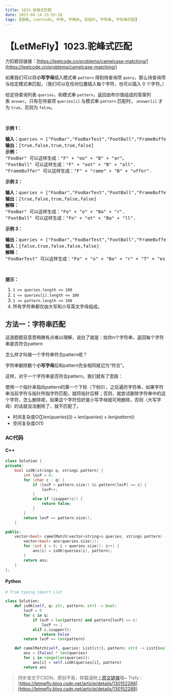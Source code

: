 ```yaml
---
title: 1023.驼峰式匹配
date: 2023-04-14 13:55:28
tags: [题解, LeetCode, 中等, 字典树, 双指针, 字符串, 字符串匹配]
---
```


# 【LetMeFly】1023.驼峰式匹配

力扣题目链接：[https://leetcode.cn/problems/camelcase-matching/](https://leetcode.cn/problems/camelcase-matching/)

<p>如果我们可以将<strong>小写字母</strong>插入模式串&nbsp;<code>pattern</code>&nbsp;得到待查询项&nbsp;<code>query</code>，那么待查询项与给定模式串匹配。（我们可以在任何位置插入每个字符，也可以插入 0 个字符。）</p>

<p>给定待查询列表&nbsp;<code>queries</code>，和模式串&nbsp;<code>pattern</code>，返回由布尔值组成的答案列表&nbsp;<code>answer</code>。只有在待查项&nbsp;<code>queries[i]</code> 与模式串&nbsp;<code>pattern</code> 匹配时，&nbsp;<code>answer[i]</code>&nbsp;才为 <code>true</code>，否则为 <code>false</code>。</p>

<p>&nbsp;</p>

<p><strong>示例 1：</strong></p>

<pre><strong>输入：</strong>queries = [&quot;FooBar&quot;,&quot;FooBarTest&quot;,&quot;FootBall&quot;,&quot;FrameBuffer&quot;,&quot;ForceFeedBack&quot;], pattern = &quot;FB&quot;
<strong>输出：</strong>[true,false,true,true,false]
<strong>示例：</strong>
&quot;FooBar&quot; 可以这样生成：&quot;F&quot; + &quot;oo&quot; + &quot;B&quot; + &quot;ar&quot;。
&quot;FootBall&quot; 可以这样生成：&quot;F&quot; + &quot;oot&quot; + &quot;B&quot; + &quot;all&quot;.
&quot;FrameBuffer&quot; 可以这样生成：&quot;F&quot; + &quot;rame&quot; + &quot;B&quot; + &quot;uffer&quot;.</pre>

<p><strong>示例 2：</strong></p>

<pre><strong>输入：</strong>queries = [&quot;FooBar&quot;,&quot;FooBarTest&quot;,&quot;FootBall&quot;,&quot;FrameBuffer&quot;,&quot;ForceFeedBack&quot;], pattern = &quot;FoBa&quot;
<strong>输出：</strong>[true,false,true,false,false]
<strong>解释：</strong>
&quot;FooBar&quot; 可以这样生成：&quot;Fo&quot; + &quot;o&quot; + &quot;Ba&quot; + &quot;r&quot;.
&quot;FootBall&quot; 可以这样生成：&quot;Fo&quot; + &quot;ot&quot; + &quot;Ba&quot; + &quot;ll&quot;.
</pre>

<p><strong>示例 3：</strong></p>

<pre><strong>输出：</strong>queries = [&quot;FooBar&quot;,&quot;FooBarTest&quot;,&quot;FootBall&quot;,&quot;FrameBuffer&quot;,&quot;ForceFeedBack&quot;], pattern = &quot;FoBaT&quot;
<strong>输入：</strong>[false,true,false,false,false]
<strong>解释： </strong>
&quot;FooBarTest&quot; 可以这样生成：&quot;Fo&quot; + &quot;o&quot; + &quot;Ba&quot; + &quot;r&quot; + &quot;T&quot; + &quot;est&quot;.
</pre>

<p>&nbsp;</p>

<p><strong>提示：</strong></p>

<ol>
	<li><code>1 &lt;= queries.length &lt;= 100</code></li>
	<li><code>1 &lt;= queries[i].length &lt;= 100</code></li>
	<li><code>1 &lt;= pattern.length &lt;= 100</code></li>
	<li>所有字符串都仅由大写和小写英文字母组成。</li>
</ol>


    
## 方法一：字符串匹配

这道题题目意思稍微有点难以理解，说白了就是：给你n个字符串，返回每个字符串是否符合pattern

怎么样才叫做一个字符串符合pattern呢？

字符串删除数个**小写字母**后和pattern完全相同就记为“符合”。

这样，对于一个字符串是否符合pattern，我们就有了思路：

使用一个指针来指向pattern的第一个下标（下标0），之后遍历字符串，如果字符串当前字符与指针所指字符匹配，就将指针后移；否则，就尝试删除字符串中的这个字符，怎么删除呢，如果这个字符恰好是小写字母就可用删除，否则（大写字母）的话就没法删除了，就不匹配了。

+ 时间复杂度$O(\sum len(queries[i]) + len(queries)\times len(pattern))$
+ 空间复杂度$O(1)$

### AC代码

#### C++

```cpp
class Solution {
private:
    bool isOK(string& q, string& pattern) {
        int locP = 0;
        for (char c : q) {
            if (locP < pattern.size() && pattern[locP] == c) {
                locP++;
            }
            else if (isupper(c)) {
                return false;
            }
        }
        return locP == pattern.size();
    }

public:
    vector<bool> camelMatch(vector<string>& queries, string& pattern) {
        vector<bool> ans(queries.size());
        for (int i = 0; i < queries.size(); i++) {
            ans[i] = isOK(queries[i], pattern);
        }
        return ans;
    }
};
```

#### Python

```python
# from typing import List

class Solution:
    def isOK(self, q: str, pattern: str) -> bool:
        locP = 0
        for c in q:
            if locP < len(pattern) and pattern[locP] == c:
                locP += 1
            elif c.isupper():
                return False
        return locP == len(pattern)

    def camelMatch(self, queries: List[str], pattern: str) -> List[bool]:
        ans = [False] * len(queries)
        for i in range(len(queries)):
            ans[i] = self.isOK(queries[i], pattern)
        return ans
```

> 同步发文于CSDN，原创不易，转载请附上[原文链接](https://blog.letmefly.xyz/2023/04/14/LeetCode%201023.%E9%A9%BC%E5%B3%B0%E5%BC%8F%E5%8C%B9%E9%85%8D/)哦~
> Tisfy：[https://letmefly.blog.csdn.net/article/details/130152288](https://letmefly.blog.csdn.net/article/details/130152288)
